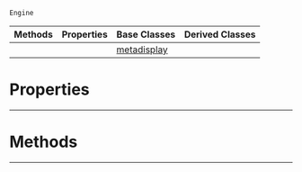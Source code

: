  `Engine`

|Methods|Properties|Base Classes|Derived Classes|
|---|---|---|---|
| | |[metadisplay](https://github.com/PlasmaEngine/PlasmaDocs/blob/master/code_reference/class_reference/metadisplay.markdown)| |


 #  Properties


---  
 #  Methods


---  
 

 